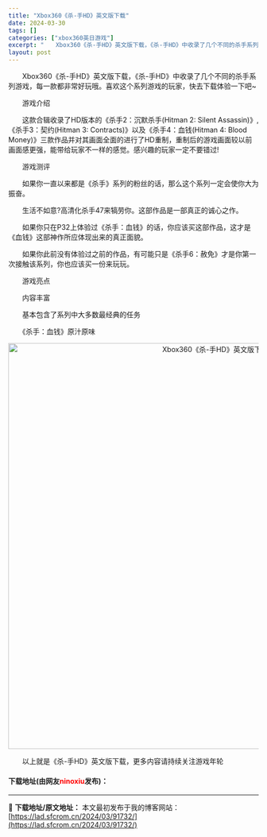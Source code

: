 ```yaml
---
title: "Xbox360《杀-手HD》英文版下载"
date: 2024-03-30
tags: []
categories: ["xbox360英日游戏"]
excerpt: "　　Xbox360《杀-手HD》英文版下载，《杀-手HD》中收录了几个不同的杀手系列游戏，每一款都非常好玩哦。喜欢这个系列游戏的玩家，快去下载体验一下吧~ 　　游戏介绍 　　这款合辑收录了HD版本的《杀手2：沉默杀手(Hitman 2: Silent Assassin)》,《杀手3：契约(Hitma&hellip;"
layout: post
---
```


 <p>　　Xbox360《杀-手HD》英文版下载，《杀-手HD》中收录了几个不同的杀手系列游戏，每一款都非常好玩哦。喜欢这个系列游戏的玩家，快去下载体验一下吧~</p> <p>　　游戏介绍</p> <p>　　这款合辑收录了HD版本的《杀手2：沉默杀手(Hitman 2: Silent Assassin)》,《杀手3：契约(Hitman 3: Contracts)》以及《杀手4：血钱(Hitman 4: Blood Money)》三款作品并对其画面全面的进行了HD重制，重制后的游戏画面较以前画面感更强，能带给玩家不一样的感觉。感兴趣的玩家一定不要错过!</p> <p>　　游戏测评</p> <p>　　如果你一直以来都是《杀手》系列的粉丝的话，那么这个系列一定会使你大为振奋。</p> <p>　　生活不如意?高清化杀手47来犒劳你。这部作品是一部真正的诚心之作。</p> <p>　　如果你只在P32上体验过《杀手：血钱》的话，你应该买这部作品，这才是《血钱》这部神作所应体现出来的真正面貌。</p> <p>　　如果你此前没有体验过之前的作品，有可能只是《杀手6：赦免》才是你第一次接触该系列，你也应该买一份来玩玩。</p> <p>　　游戏亮点</p> <p>　　内容丰富</p> <p>　　基本包含了系列中大多数最经典的任务</p> <p>　　《杀手：血钱》原汁原味</p> <p align="center"><img align="" border="0" src="https://lad.sfcrom.cn/wp-content/uploads/2024/03/20240330_6607d4d984884.jpg" width="817" alt="Xbox360《杀-手HD》英文版下载" /></p> <p>　　以上就是《杀-手HD》英文版下载，更多内容请持续关注游戏年轮</p> <p><h4>下载地址(由网友<font color="red">ninoxiu</font>发布)：</h4></p> 

---
📖 **下载地址/原文地址：** 本文最初发布于我的博客网站：[https://lad.sfcrom.cn/2024/03/91732/](https://lad.sfcrom.cn/2024/03/91732/)
